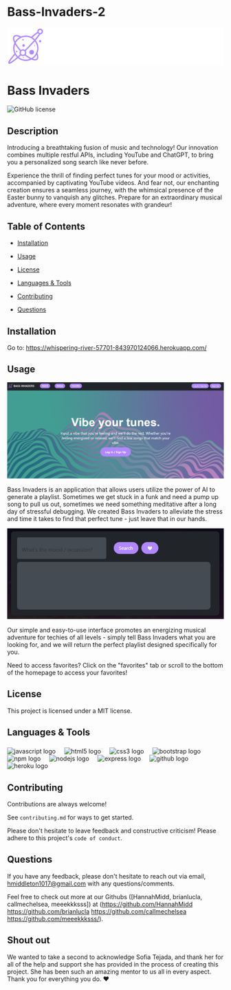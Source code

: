 # Bass-Invaders-2

![Logo](/public/images/logo.png)

# Bass Invaders
![GitHub license](https://img.shields.io/badge/license-MIT-blue.svg)

## Description

Introducing a breathtaking fusion of music and technology! Our innovation combines multiple restful APIs, including YouTube and ChatGPT, to bring you a personalized song search like never before.

Experience the thrill of finding perfect tunes for your mood or activities, accompanied by captivating YouTube videos. And fear not, our enchanting creation ensures a seamless journey, with the whimsical presence of the Easter bunny to vanquish any glitches. Prepare for an extraordinary musical adventure, where every moment resonates with grandeur!

## Table of Contents

* [Installation](#installation)

* [Usage](#usage)

* [License](#license)

* [Languages & Tools](#languages_and_tools)

* [Contributing](#Contributions)

* [Questions](#questions)

## Installation

Go to: https://whispering-river-57701-843970124066.herokuapp.com/

## Usage

![Alt Text](./public/images/bassinvadershomepage.png)

Bass Invaders is an application that allows users utilize the power of AI to generate a playlist. Sometimes we get stuck in a funk and need a pump up song to pull us out, sometimes we need something meditative after a long day of stressful debugging. We created Bass Invaders to alleviate the stress and time it takes to find that perfect tune - just leave that in our hands.

![Alt Text](./public/images/bassinvaderssearch.png)

Our simple and easy-to-use interface promotes an energizing musical adventure for techies of all levels - simply tell Bass Invaders what you are looking for, and we will return the perfect playlist designed specifically for you.

Need to access favorites? Click on the "favorites" tab or scroll to the bottom of the homepage to access your favorites!

## License

This project is licensed under a MIT license.

## Languages & Tools

###

<div align="left">
  <img src="https://cdn.jsdelivr.net/gh/devicons/devicon/icons/javascript/javascript-original.svg" height="40" alt="javascript logo"  />
  <img width="12" />
  <img src="https://cdn.jsdelivr.net/gh/devicons/devicon/icons/html5/html5-original.svg" height="40" alt="html5 logo"  />
  <img width="12" />
  <img src="https://cdn.jsdelivr.net/gh/devicons/devicon/icons/css3/css3-original.svg" height="40" alt="css3 logo"  />
  <img width="12" />
  <img src="https://cdn.jsdelivr.net/gh/devicons/devicon/icons/bootstrap/bootstrap-original.svg" height="40" alt="bootstrap logo"  />
  <img width="12" />
  <img src="https://cdn.jsdelivr.net/gh/devicons/devicon/icons/npm/npm-original-wordmark.svg" height="40" alt="npm logo"  />
  <img width="12" />
  <img src="https://cdn.jsdelivr.net/gh/devicons/devicon/icons/nodejs/nodejs-original.svg" height="40" alt="nodejs logo"  />
  <img width="12" />
  <img src="https://cdn.jsdelivr.net/gh/devicons/devicon/icons/express/express-original.svg" height="40" alt="express logo"  />
  <img width="12" />
  <img src="https://cdn.jsdelivr.net/gh/devicons/devicon/icons/github/github-original.svg" height="40" alt="github logo"  />
  <img width="12" />
  <img src="https://cdn.jsdelivr.net/gh/devicons/devicon/icons/heroku/heroku-original.svg" height="40" alt="heroku logo"  />
</div>

###

## Contributing

Contributions are always welcome!

See `contributing.md` for ways to get started.

Please don't hesitate to leave feedback and constructive criticism! Please adhere to this project's `code of conduct`.

## Questions

If you have any feedback, please don't hesitate to reach out via email, hmiddleton1017@gmail.com with any questions/comments.

Feel free to check out more at our Githubs ([HannahMidd, brianlucla, callmechelsea, meeekkksss]) at 
(https://github.com/HannahMidd https://github.com/brianlucla https://github.com/callmechelsea https://github.com/meeekkksss/).

## Shout out

We wanted to take a second to acknowledge Sofia Tejada, and thank her for all of the help and support she has provided in the process of creating this project. She has been such an amazing mentor to us all in every aspect. Thank you for everything you do. ❤️